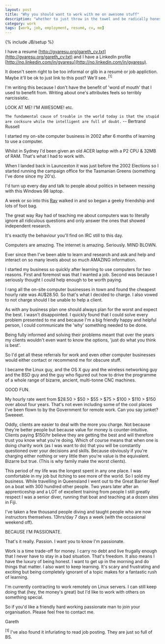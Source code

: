 ```yaml
---
layout: post
title: "Why you should want to work with me on awesome stuff"
description: "whether to just throw in the towel and be radically honest"
category: work
tags: [work, job, employment, resumé, cv, me]
---
```

{% include JB/setup %}

I have a resumé [http://gyaresu.org/gareth_cv.txt](http://gyaresu.org/gareth_cv.txt) and I have a LinkedIn profile [http://no.linkedin.com/in/gyaresu](http://no.linkedin.com/in/gyaresu).

It doesn't seem right to be too informal or glib in a resumé or job appliction. Maybe it'll be ok to just link to this post? We'll see. <sup>[1]</sup>

I'm writing this because I don't have the benefit of 'word of mouth' that I used to benefit from. Writing about one's attributes feels so terribly narcissistic.

LOOK AT ME! I'M AWESOME! etc.

`The fundamental cause of trouble in the world today is that the stupid are cocksure while the intelligent are full of doubt.`
-- Bertrand Russell

I started my on-site computer business in 2002 after 6 months of learning to use a computer. 

Whilst in Sydney I'd been given an old ACER laptop with a P2 CPU &amp; 32MB of RAM. That's what I had to work with. 

When I landed back in Launceston it was just before the 2002 Elections so I started running the campaign office for the Tasmanian Greens (something I've done since my 20's).

I'd turn up every day and talk to people about politics in between messing with this Windows 98 laptop.

A week or so into this [Ray](http://raywalker.it/) walked in and so began a geeky friendship and lots of foot bag.

The great way Ray had of teaching me about computers was to literally ignore all ridiculous questions and only answer the ones that showed independent research.

It's exactly the behaviour you'll find on IRC still to this day.

Computers are amazing. The internet is amazing. Seriously. MIND BLOWN.

Ever since then I've been able to learn and research and ask and help and interact on so many levels about so much AMAZING information.

I started my business so quickly after learning to use computers for two reasons. First and foremost was that I wanted a job. Second was because I seriously thought I could help enough to be worth paying.

I rang all the on-site computer businesses in town and found the cheapest hourly rate was AU$28.50. So that's what I decided to charge. I also vowed to not charge should I be unable to help a client.

As with any business plan one should always plan for the worst and expect the best. I wasn't disappointed. I quickly found that I could solve every problem presented to me and because I'm a big friendly happy and helpful person, I could communicate the 'why' something needed to be done.

Being fully informed and solving their problems meant that over the years my clients wouldn't even want to know the options, 'just do what you think is best'.

So I'd get all these referrals for work and even other computer businesses would either contact or recommend me for obscure stuff.

I became the Linux guy, and the OS X guy and the wireless networking guy and the BSD guy and the guy who figured out how to drive the programme of a whole range of bizarre, ancient, multi-tonne CNC machines. 

GOOD FUN.

My hourly rate went from $28.50 > $50 > $55 > $75 > $100 > $110 > $150 over about four years. That's not even including some of the cool places I've been flown to by the Government for remote work. Can you say junket? Sweeeet. 

Oddly, clients are easier to deal with the more you charge. Not because they're better people but because value for money is counter-intuitive. Clients paying $150/hr believe they are getting the best and will therefore trust you know what you're doing. Which of course means that when one is doing charity work (as I was want to do) that you will be constantly questioned over your decisions and skills. Because obviously if you're charging either nothing or very little then you're value is the
equivalent. Bizarre but true. (This is why family make the worst clients).

This period of my life was the longest spent in any one place. I was comfortable in my job but itching to see more of the world. So I sold my business. While travelling in Queensland I went out to the Great Barrier Reef on a boat with 300 hundred other people. Two years later after an apprenticeship and a LOT of excellent training from people I still greatly respect I was a senior diver, running that boat and teaching at a dozen sites in Fiji.

I've taken a few thousand people diving and taught people who are now instructors themselves. 13hrs/day 7 days a week (with the occasional weekend off).

BECAUSE I'M PASSIONATE.

That's it really. Passion. I want you to know I'm passionate. 

Work is a time trade-off for money. I carry no debt and live frugally enough that I never have to stay in a bad situation. That's freedom. It also means I have the luxury of being honest. I want to get up in the morning and do things that matter. I also want to keep learning. It's scary and frustrating and exciting but being completely ignorant of a topic makes for a fantastic rush of learning.

I'm currently contracting to work remotely on Linux servers. I can still keep doing that (hey, the money's great) but I'd like to work with others on something special.

So if you'd like a friendly hard working passionate man to join your organisation. Please feel free to contact me.

Gareth

<sup>[1]</sup> I've also found it infuriating to read job posting. They are just so full of BS.

